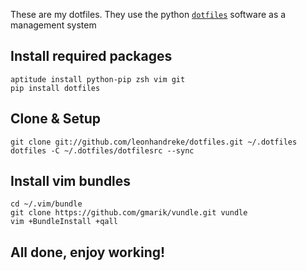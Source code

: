 These are my dotfiles. They use the python [`dotfiles`](https://github.com/jbernard/dotfiles/) software as a management system

## Install required packages
	aptitude install python-pip zsh vim git
	pip install dotfiles

## Clone & Setup
	git clone git://github.com/leonhandreke/dotfiles.git ~/.dotfiles
	dotfiles -C ~/.dotfiles/dotfilesrc --sync


## Install vim bundles
	cd ~/.vim/bundle
	git clone https://github.com/gmarik/vundle.git vundle
	vim +BundleInstall +qall

## All done, enjoy working!
